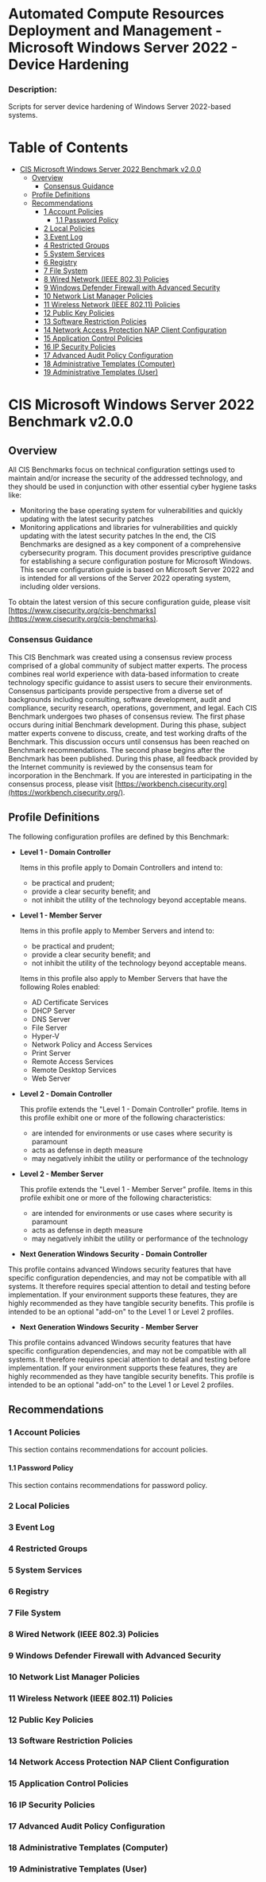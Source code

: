 Automated Compute Resources Deployment and Management - Microsoft Windows Server 2022 - Device Hardening
===========================

### Description:

Scripts for server device hardening of Windows Server 2022-based systems.

# Table of Contents

- [CIS Microsoft Windows Server 2022 Benchmark v2.0.0](#cis-microsoft-windows-server-2022-benchmark-v2.0.0)
    - [Overview](#overview)
        - [Consensus Guidance](#consensus-guidance)
    - [Profile Definitions](#profile-definitions)
    - [Recommendations](#recommendations)
        - [1 Account Policies](#1-account-policies)
            - [1.1 Password Policy](#11-password-policy)
        - [2 Local Policies]()
        - [3 Event Log]()
        - [4 Restricted Groups]()
        - [5 System Services]()
        - [6 Registry]()
        - [7 File System]()
        - [8 Wired Network (IEEE 802.3) Policies]()
        - [9 Windows Defender Firewall with Advanced Security]()
        - [10 Network List Manager Policies]()
        - [11 Wireless Network (IEEE 802.11) Policies]()
        - [12 Public Key Policies]()
        - [13 Software Restriction Policies]()
        - [14 Network Access Protection NAP Client Configuration]()
        - [15 Application Control Policies]()
        - [16 IP Security Policies]()
        - [17 Advanced Audit Policy Configuration]()
        - [18 Administrative Templates (Computer)]()
        - [19 Administrative Templates (User)]()

# CIS Microsoft Windows Server 2022 Benchmark v2.0.0

## Overview

All CIS Benchmarks focus on technical configuration settings used to maintain and/or increase the security of the addressed technology, and they should be used in conjunction with other essential cyber hygiene tasks like:
- Monitoring the base operating system for vulnerabilities and quickly updating with the latest security patches
- Monitoring applications and libraries for vulnerabilities and quickly updating with the latest security patches
In the end, the CIS Benchmarks are designed as a key component of a comprehensive cybersecurity program.
This document provides prescriptive guidance for establishing a secure configuration posture for Microsoft Windows.
This secure configuration guide is based on Microsoft Server 2022 and is intended for all versions of the Server 2022 operating system, including older versions.

To obtain the latest version of this secure configuration guide, please visit [https://www.cisecurity.org/cis-benchmarks](https://www.cisecurity.org/cis-benchmarks).

### Consensus Guidance

This CIS Benchmark was created using a consensus review process comprised of a global community of subject matter experts. The process combines real world experience with data-based information to create technology specific guidance to assist users to secure their environments. Consensus participants provide perspective from a diverse set of backgrounds including consulting, software development, audit and compliance, security research, operations, government, and legal.
Each CIS Benchmark undergoes two phases of consensus review. The first phase occurs during initial Benchmark development. During this phase, subject matter experts convene to discuss, create, and test working drafts of the Benchmark. This discussion occurs until consensus has been reached on Benchmark recommendations. The second phase begins after the Benchmark has been published. During this phase, all feedback provided by the Internet community is reviewed by the consensus team for incorporation in the Benchmark. If you are interested in participating in the consensus process, please visit [https://workbench.cisecurity.org](https://workbench.cisecurity.org/).

## Profile Definitions

The following configuration profiles are defined by this Benchmark:
- **Level 1 - Domain Controller**
    
    Items in this profile apply to Domain Controllers and intend to:
    - be practical and prudent;
    - provide a clear security benefit; and
    - not inhibit the utility of the technology beyond acceptable means.

- **Level 1 - Member Server**
    
    Items in this profile apply to Member Servers and intend to:
    - be practical and prudent;
    - provide a clear security benefit; and
    - not inhibit the utility of the technology beyond acceptable means.

    Items in this profile also apply to Member Servers that have the following Roles enabled:
    - AD Certificate Services
    - DHCP Server
    - DNS Server
    - File Server
    - Hyper-V
    - Network Policy and Access Services
    - Print Server
    - Remote Access Services
    - Remote Desktop Services
    - Web Server

- **Level 2 - Domain Controller**
    
    This profile extends the "Level 1 - Domain Controller" profile. Items in this profile exhibit one or more of the following characteristics:
    - are intended for environments or use cases where security is paramount
    - acts as defense in depth measure
    - may negatively inhibit the utility or performance of the technology

- **Level 2 - Member Server**
    
    This profile extends the "Level 1 - Member Server" profile. Items in this profile exhibit one or more of the following characteristics:
    - are intended for environments or use cases where security is paramount
    - acts as defense in depth measure
    - may negatively inhibit the utility or performance of the technology

- **Next Generation Windows Security - Domain Controller**

This profile contains advanced Windows security features that have specific configuration dependencies, and may not be compatible with all systems. It therefore requires special attention to detail and testing before implementation. If your environment supports these features, they are highly recommended as they have tangible security benefits. This profile is intended to be an optional "add-on" to the Level 1 or Level 2 profiles.

- **Next Generation Windows Security - Member Server**

This profile contains advanced Windows security features that have specific configuration dependencies, and may not be compatible with all systems. It therefore requires special attention to detail and testing before implementation. If your environment supports these features, they are highly recommended as they have tangible security benefits. This profile is intended to be an optional "add-on" to the Level 1 or Level 2 profiles.

## Recommendations

### 1 Account Policies

This section contains recommendations for account policies.

#### 1.1 Password Policy

This section contains recommendations for password policy.

### 2 Local Policies



### 3 Event Log



### 4 Restricted Groups



### 5 System Services



### 6 Registry



### 7 File System



### 8 Wired Network (IEEE 802.3) Policies



### 9 Windows Defender Firewall with Advanced Security



### 10 Network List Manager Policies



### 11 Wireless Network (IEEE 802.11) Policies



### 12 Public Key Policies



### 13 Software Restriction Policies



### 14 Network Access Protection NAP Client Configuration



### 15 Application Control Policies



### 16 IP Security Policies



### 17 Advanced Audit Policy Configuration



### 18 Administrative Templates (Computer)



### 19 Administrative Templates (User)


